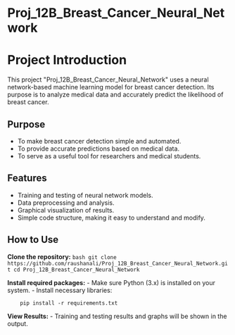# Proj_12B_Breast_Cancer_Neural_Network

# Project Introduction

This project "Proj_12B_Breast_Cancer_Neural_Network" uses a neural network-based machine learning model for breast cancer detection. Its purpose is to analyze medical data and accurately predict the likelihood of breast cancer.

## Purpose

- To make breast cancer detection simple and automated.
- To provide accurate predictions based on medical data.
- To serve as a useful tool for researchers and medical students.

## Features

- Training and testing of neural network models.
- Data preprocessing and analysis.
- Graphical visualization of results.
- Simple code structure, making it easy to understand and modify.

## How to Use

**Clone the repository:**
    ```bash
    git clone https://github.com/raushanali/Proj_12B_Breast_Cancer_Neural_Network.git
    cd Proj_12B_Breast_Cancer_Neural_Network
    ```

   **Install required packages:**
    - Make sure Python (3.x) is installed on your system.
    - Install necessary libraries:

        pip install -r requirements.txt
        


  **View Results:**
    - Training and testing results and graphs will be shown in the output.

